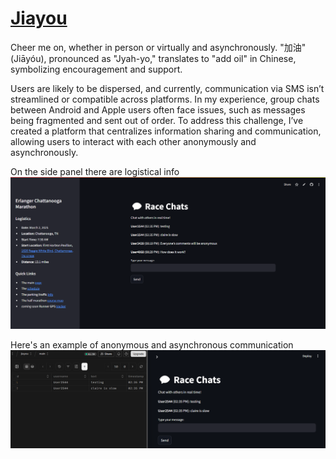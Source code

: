 # [Jiayou](https://jiayou-claire.streamlit.app/)

Cheer me on, whether in person or virtually and asynchronously. "加油" (Jiāyóu), pronounced as "Jyah-yo," translates to "add oil" in Chinese, symbolizing encouragement and support.

Users are likely to be dispersed, and currently, communication via SMS isn’t streamlined or compatible across platforms. In my experience, group chats between Android and Apple users often face issues, such as messages being fragmented and sent out of order. To address this challenge, I’ve created a platform that centralizes information sharing and communication, allowing users to interact with each other anonymously and asynchronously.

On the side panel there are logistical info
![logistical info](Media/logistics.png)

Here's an example of anonymous and asynchronous communication
![Anonymous and Asynchronous Example](Media/async_comm.png)

